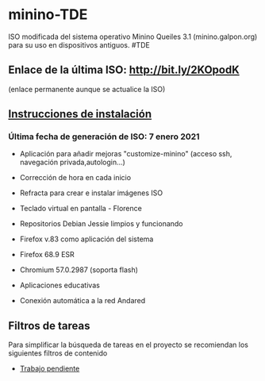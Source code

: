 # minino-TDE
ISO modificada del sistema operativo Minino Queiles 3.1 (minino.galpon.org) para su uso en dispositivos antiguos. #TDE

## Enlace de la última ISO: http://bit.ly/2KOpodK 
(enlace permanente aunque se actualice la ISO)

## [Instrucciones de instalación](https://github.com/aosucas499/minino-TDE/wiki/Instalaci%C3%B3n)

### Última fecha de generación de ISO: 7 enero 2021

 +  Aplicación para añadir mejoras "customize-minino" (acceso ssh, navegación privada,autologin...)
 
 +  Corrección de hora en cada inicio 
 
 +  Refracta para crear e instalar imágenes ISO 
 
 +  Teclado virtual en pantalla - Florence

 +  Repositorios Debian Jessie limpios y funcionando

 +  Firefox v.83 como aplicación del sistema

 +  Firefox 68.9 ESR

 +  Chromium 57.0.2987 (soporta flash)

 +  Aplicaciones educativas

 +  Conexión automática a la red Andared

 
 
 ## Filtros de tareas
 
 Para simplificar la búsqueda de tareas en el proyecto se recomiendan los siguientes filtros de contenido
 
 + [Trabajo pendiente](https://github.com/aosucas499/minino-TDE/issues?q=is%3Aissue+is%3Aopen+-label%3AIDEA+-label%3ADUDA)
